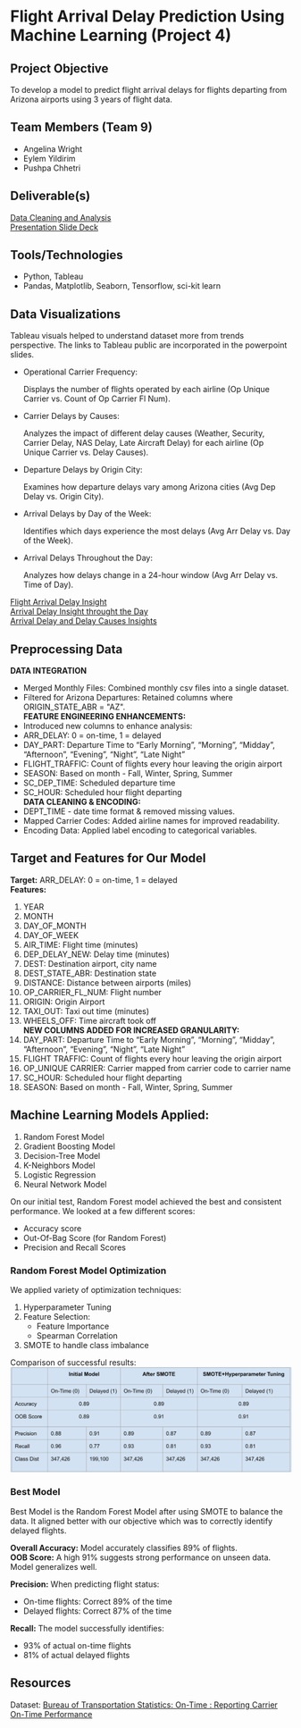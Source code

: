 # Flight Arrival Delay Prediction Using Machine Learning (Project 4)

## Project Objective
To develop a model to predict flight arrival delays for flights departing from Arizona airports using 3 years of flight data. 

## Team Members (Team 9)
- Angelina Wright
- Eylem Yildirim
- Pushpa Chhetri

## Deliverable(s)
[Data Cleaning and Analysis](https://github.com/wrighang/predicting_flight_arrival_delay_ml/blob/main/Flight_Delays.ipynb)<br/>
[Presentation Slide Deck](https://github.com/wrighang/predicting_flight_arrival_delay_ml/blob/main/Flight%20Delays.pdf)<br/>

## Tools/Technologies
- Python, Tableau
- Pandas, Matplotlib, Seaborn, Tensorflow, sci-kit learn

## Data Visualizations
Tableau visuals helped to understand dataset more from trends perspective. The links to Tableau public are incorporated in the powerpoint slides.
- Operational Carrier Frequency:
                   
     Displays the number of flights operated by each airline (Op Unique Carrier vs. Count of Op Carrier Fl Num).

- Carrier Delays by Causes:

    Analyzes the impact of different delay causes (Weather, Security, Carrier Delay, NAS Delay, Late Aircraft Delay) for each airline (Op Unique Carrier vs. Delay Causes).

- Departure Delays by Origin City:

    Examines how departure delays vary among Arizona cities (Avg Dep Delay vs. Origin City).

- Arrival Delays by Day of the Week:

    Identifies which days experience the most delays (Avg Arr Delay vs. Day of the Week).
- Arrival Delays Throughout the Day:

    Analyzes how delays change in a 24-hour window (Avg Arr Delay vs. Time of Day).

[Flight Arrival Delay Insight](https://public.tableau.com/app/profile/pushpa.chhetri/viz/Project4Story1/Story1?publish=yes)<br/>
[Arrival Delay Insight throught the Day](https://public.tableau.com/app/profile/pushpa.chhetri/viz/Project4Story2/Story2?publish=yes)<br/>
[Arrival Delay and Delay Causes Insights](https://public.tableau.com/app/profile/pushpa.chhetri/viz/Project4story3_17424949752860/Story3?publish=yes)<br/>


## Preprocessing Data
**DATA INTEGRATION**
- Merged Monthly Files: Combined monthly csv files into a single dataset.
- Filtered for Arizona Departures: Retained columns where ORIGIN_STATE_ABR = "AZ". <br>
**FEATURE ENGINEERING ENHANCEMENTS:**
- Introduced new columns to enhance analysis: 
 - ARR_DELAY: 0 = on-time, 1 = delayed
 - DAY_PART: Departure Time to “Early Morning”, “Morning”, “Midday”, “Afternoon”, “Evening”, “Night”, “Late Night”
 - FLIGHT_TRAFFIC: Count of flights every hour leaving the origin airport
 - SEASON: Based on month - Fall, Winter, Spring, Summer
 - SC_DEP_TIME: Scheduled departure time
 - SC_HOUR: Scheduled hour flight departing <br>
**DATA CLEANING & ENCODING:**
- DEPT_TIME - date time format & removed missing values.
- Mapped Carrier Codes: Added airline names for improved readability.
- Encoding Data: Applied label encoding to categorical variables.


## Target and Features for Our Model
**Target:** ARR_DELAY: 0 = on-time, 1 = delayed <br>
**Features:** <br>
1. YEAR
2. MONTH
3. DAY_OF_MONTH
4. DAY_OF_WEEK
5. AIR_TIME: Flight time (minutes)
6. DEP_DELAY_NEW: Delay time (minutes)
7. DEST: Destination airport, city name
8. DEST_STATE_ABR: Destination state 
9. DISTANCE: Distance between airports (miles)
10. OP_CARRIER_FL_NUM: Flight number
11. ORIGIN: Origin Airport
12. TAXI_OUT: Taxi out time (minutes)
13. WHEELS_OFF: Time aircraft took off <br>
**NEW COLUMNS ADDED FOR INCREASED GRANULARITY:** 
15. DAY_PART: Departure Time to “Early Morning”, “Morning”, “Midday”, “Afternoon”, “Evening”, “Night”, “Late Night”
16. FLIGHT TRAFFIC: Count of flights every hour leaving the origin airport
17. OP_UNIQUE CARRIER: Carrier mapped from carrier code to carrier name
18. SC_HOUR: Scheduled hour flight departing
19. SEASON: Based on month - Fall, Winter, Spring, Summer

## Machine Learning Models Applied:
1. Random Forest Model
2. Gradient Boosting Model
3. Decision-Tree Model
4. K-Neighbors Model
5. Logistic Regression
6. Neural Network Model

 On our initial test, Random Forest model achieved the best and consistent performance. We looked at a few different scores:
 - Accuracy score
 - Out-Of-Bag Score (for Random Forest)
 - Precision and Recall Scores

   
### Random Forest Model Optimization
We applied variety of optimization techniques:
1. Hyperparameter Tuning
2. Feature Selection:
    - Feature Importance
    - Spearman Correlation
4. SMOTE to handle class imbalance

Comparison of successful results:
![image](https://github.com/wrighang/predicting_flight_arrival_delay_ml/blob/main/Resources/rf_results.png)

### Best Model
Best Model is the Random Forest Model after using SMOTE to balance the data. It aligned better with our objective which was to correctly identify delayed flights.

**Overall Accuracy:** Model accurately classifies 89% of flights. <br>
**OOB Score:** A high 91% suggests strong performance on unseen data. Model generalizes well.

**Precision:** When predicting flight status:
- On-time flights: Correct 89% of the time
- Delayed flights: Correct 87% of the time

**Recall:** The model successfully identifies:
- 93% of actual on-time flights
- 81% of actual delayed flights



## Resources
Dataset: [Bureau of Transportation Statistics: On-Time : Reporting Carrier On-Time Performance](https://www.transtats.bts.gov/DL_SelectFields.aspx?gnoyr_VQ=FGJ&QO_fu146_anzr=b0-gvzr)
